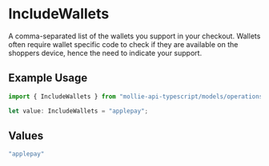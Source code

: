 # IncludeWallets

A comma-separated list of the wallets you support in your checkout. Wallets often require wallet specific code
to check if they are available on the shoppers device, hence the need to indicate your support.

## Example Usage

```typescript
import { IncludeWallets } from "mollie-api-typescript/models/operations";

let value: IncludeWallets = "applepay";
```

## Values

```typescript
"applepay"
```